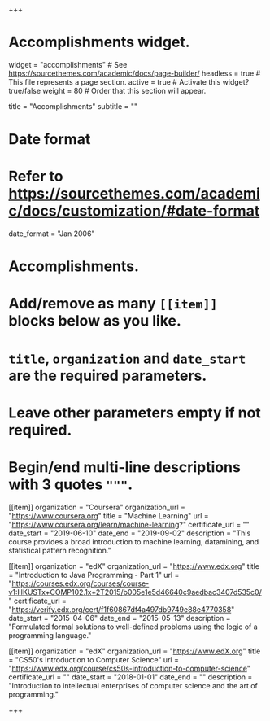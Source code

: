 +++
# Accomplishments widget.
widget = "accomplishments"  # See https://sourcethemes.com/academic/docs/page-builder/
headless = true  # This file represents a page section.
active = true  # Activate this widget? true/false
weight = 80  # Order that this section will appear.

title = "Accomplish&shy;ments"
subtitle = ""

# Date format
#   Refer to https://sourcethemes.com/academic/docs/customization/#date-format
date_format = "Jan 2006"

# Accomplishments.
#   Add/remove as many `[[item]]` blocks below as you like.
#   `title`, `organization` and `date_start` are the required parameters.
#   Leave other parameters empty if not required.
#   Begin/end multi-line descriptions with 3 quotes `"""`.

[[item]]
  organization = "Coursera"
  organization_url = "https://www.coursera.org"
  title = "Machine Learning"
  url = "https://www.coursera.org/learn/machine-learning?"
  certificate_url = ""
  date_start = "2019-06-10"
  date_end = "2019-09-02"
  description = "This course provides a broad introduction to machine learning, datamining, and statistical pattern recognition."

[[item]]
  organization = "edX"
  organization_url = "https://www.edx.org"
  title = "Introduction to Java Programming - Part 1"
  url = "https://courses.edx.org/courses/course-v1:HKUSTx+COMP102.1x+2T2015/b005e1e5d46640c9aedbac3407d535c0/"
  certificate_url = "https://verify.edx.org/cert/f1f60867df4a497db9749e88e4770358"
  date_start = "2015-04-06"
  date_end = "2015-05-13"
  description = "Formulated formal solutions to well-defined problems using the logic of a programming language."
  
[[item]]
  organization = "edX"
  organization_url = "https://www.edX.org"
  title = "CS50's Introduction to Computer Science"
  url = "https://www.edx.org/course/cs50s-introduction-to-computer-science"
  certificate_url = ""
  date_start = "2018-01-01"
  date_end = ""
  description = "Introduction to intellectual enterprises of computer science and the art of programming."

+++
